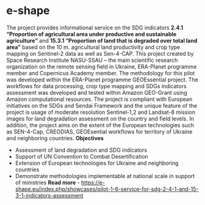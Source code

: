 # e-shape
The project provides informational service on the SDG indicators **2.4.1 “Proportion of agricultural area under productive and sustainable agriculture”** and **15.3.1 “Proportion of land that is degraded over total land area”** based on the 10 m. agricultural land productivity and crop type mapping on Sentinel-2 data as well as Sen-4-CAP. This project created by Space Research Institute NASU-SSAU – the main scientific research organization on the remote sensing field in Ukraine, ERA-Planet programme member and Copernicus Academy member. The methodology for this pilot was developed within the ERA-Planet programme GEOEssential project. The workflows for data processing, crop type mapping and SDGs indicators assessment was developed and tested within Amazon GEO-Grant using Amazon computational resources. The project is compliant with European initiatives on the SDGs and Sendai Framework and the unique feature of the project is usage of moderate resolution Sentinel-1,2 and Landsat-8 mission images for land degradation assessment on the country and field levels. In addition, the project aims on the extent of the European technologies such as SEN-4-Cap, CREODIAS, GEOEsential workflows for territory of Ukraine and neighboring countries.
**Objectives**
- Assessment of land degradation and SDG indicators
- Support of UN Convention to Combat Desertification
- Extension of European technologies for Ukraine and neighboring countries
- Demonstrate methodologies implementable at national scale in support of ministries
**Read more** - https://e-shape.eu/index.php/showcases/pilot-1-6-service-for-sdg-2-4-1-and-15-3-1-indicators-assessment
